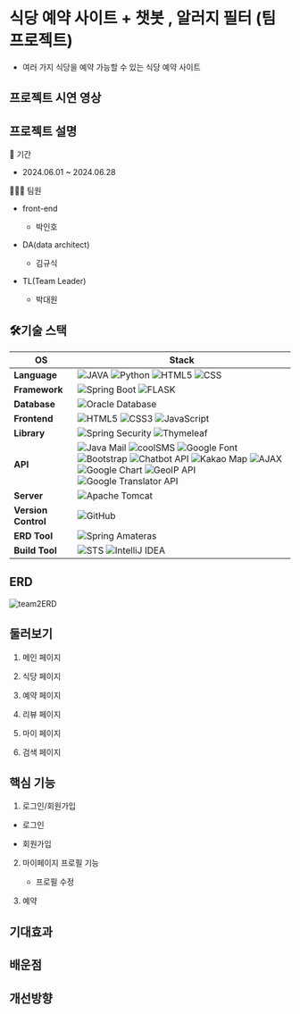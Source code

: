 # 식당 예약 사이트 + 챗봇 , 알러지 필터 (팀 프로젝트)
  - 여러 가지 식당을 예약 가능할 수 있는 식당 예약 사이트
  
## 프로젝트 시연 영상



## 프로젝트 설명

📝 기간
- 2024.06.01 ~ 2024.06.28

👨‍👦‍👦 팀원

- front-end
    - 박인호
     

- DA(data architect)
    - 김규식
      
- TL(Team Leader)
    - 박대원
      


## 🛠기술 스택
| OS | Stack |
| --- | --- |
| **Language** | ![JAVA](https://img.shields.io/badge/JAVA-ED272C?style=flat-square&logo=oracle&logoColor=white) ![Python](https://img.shields.io/badge/Python-3776AB?style=flat-square&logo=python&logoColor=white) ![HTML5](https://img.shields.io/badge/HTML5-E34F26?style=flat-square&logo=html5&logoColor=white) ![CSS](https://img.shields.io/badge/CSS-ED272C?style=flat-square&logo=css3&logoColor=white) |
| **Framework** | ![Spring Boot](https://img.shields.io/badge/Spring%20Boot-6DB33F?style=flat-square&logo=springboot&logoColor=white) ![FLASK](https://img.shields.io/badge/FLASK-357487?style=flat-square&logo=flask&logoColor=white) |
| **Database** | ![Oracle Database](https://img.shields.io/badge/Oracle-F80000?style=flat-square&logo=oracle&logoColor=white) |
| **Frontend** | ![HTML5](https://img.shields.io/badge/HTML5-E34F26?style=flat-square&logo=html5&logoColor=white) ![CSS3](https://img.shields.io/badge/CSS3-1572B6?style=flat-square&logo=css3&logoColor=white) ![JavaScript](https://img.shields.io/badge/JavaScript-F7DF1E?style=flat-square&logo=javascript&logoColor=black) |
| **Library** | ![Spring Security](https://img.shields.io/badge/Spring%20Security-6DB33F?style=flat-square&logo=springsecurity&logoColor=white) ![Thymeleaf](https://img.shields.io/badge/Thymeleaf-005F0F?style=flat-square&logo=thymeleaf&logoColor=white) |
| **API** | ![Java Mail](https://img.shields.io/badge/Java%20Mail-3a75b0?style=flat-square) ![coolSMS](https://img.shields.io/badge/cool%20SMS-f7943a?style=flat-square) ![Google Font](https://img.shields.io/badge/Google%20Font-4285F4?style=flat-square&logo=googlefonts&logoColor=white) ![Bootstrap](https://img.shields.io/badge/Bootstrap-7952B3?style=flat-square&logo=bootstrap&logoColor=white) ![Chatbot API](https://img.shields.io/badge/Chatbot%20API-FF8800?style=flat-square&logo=dialogflow&logoColor=white) ![Kakao Map](https://img.shields.io/badge/Kakao%20Map-FFCD00?style=flat-square&logo=kakaotalk&logoColor=black) ![AJAX](https://img.shields.io/badge/AJAX-007FFF?style=flat-square&logo=ajax&logoColor=white) ![Google Chart](https://img.shields.io/badge/Google%20Chart-4285F4?style=flat-square&logo=google&logoColor=white) ![GeoIP API](https://img.shields.io/badge/GeoIP%20API-4A90E2?style=flat-square&logo=mapbox&logoColor=white) ![Google Translator API](https://img.shields.io/badge/Google%20Translator%20API-34A853?style=flat-square&logo=googletranslate&logoColor=white) |
| **Server** | ![Apache Tomcat](https://img.shields.io/badge/Apache%20Tomcat-000000?style=flat-square&logo=apachetomcat&logoColor=white) |
| **Version Control** | ![GitHub](https://img.shields.io/badge/GitHub-181717?style=flat-square&logo=github&logoColor=white) |
| **ERD Tool** | ![Spring Amateras](https://img.shields.io/badge/Spring%20Amateras-4A90E2?style=flat-square&logo=spring&logoColor=white) |
| **Build Tool** | ![STS](https://img.shields.io/badge/STS-6DB33F?style=flat-square&logo=spring&logoColor=white) ![IntelliJ IDEA](https://img.shields.io/badge/IntelliJ%20IDEA-000000?style=flat-square&logo=intellijidea&logoColor=white) |




##  ERD
![team2ERD](https://github.com/Daewonhistory/team2_v2sbm3c/assets/135415038/8ded0518-85a1-492a-a085-ebda3f76297d)






## 둘러보기



1. 메인 페이지



2. 식당 페이지


3. 예약 페이지


5. 리뷰 페이지


6. 마이 페이지


7. 검색 페이지




## 핵심 기능

1. 로그인/회원가입

  - 로그인
    
    
  - 회원가입


2. 마이페이지 프로필 기능


   - 프로필 수정
  

 
    

3. 예약 
   
  
  

## 기대효과


## 배운점



## 개선방향

